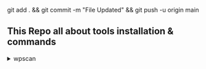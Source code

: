 git add . &&  git commit -m "File Updated" && git push -u origin main

## This Repo all about tools installation & commands

<details>
  <summary> wpscan </summary>

  <blockquote>

  <details>

  <summary> installation </summary>
  
  <blockquote>

  ```sh
  sudo apt install build-essential libcurl4-openssl-dev libxml2 libxml2-dev libxslt1-dev ruby-dev -y && sudo apt install ruby-full -y && sudo gem install wpscan
  ```

  </blockquote></details>

  <details><summary> Usage </summary><blockquote>

  x
  y
  z
  </blockquote></details>

  </blockquote>

</details>